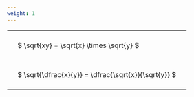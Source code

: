 ```yaml
---
weight: 1
---
```


<style type="text/css">
#T_9ae09 th.col_heading {
  text-align: left;
  font-size: 1em;
}
#T_9ae09 td {
  text-align: left;
  font-size: 1em;
  padding: 1.5em;
}
</style>
<table id="T_9ae09">
  <thead>
  </thead>
  <tbody>
    <tr>
      <td id="T_9ae09_row0_col0" class="data row0 col0" >$ \sqrt{xy} = \sqrt{x} \times \sqrt{y} $</td>
    </tr>
    <tr>
      <td id="T_9ae09_row1_col0" class="data row1 col0" >$ \sqrt{\dfrac{x}{y}} = \dfrac{\sqrt{x}}{\sqrt{y}} $</td>
    </tr>
  </tbody>
</table>
